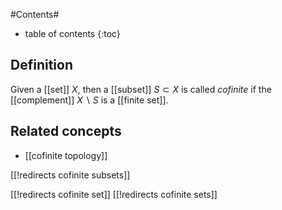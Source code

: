 

#Contents#
* table of contents
{:toc}

## Definition

Given a [[set]] $X$, then a [[subset]] $S \subset X$ is called _cofinite_ if the [[complement]] $X \backslash S$ is a [[finite set]].


## Related concepts

* [[cofinite topology]]

[[!redirects cofinite subsets]]

[[!redirects cofinite set]]
[[!redirects cofinite sets]]
